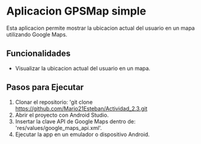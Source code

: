 # Aplicacion GPSMap simple
Esta aplicacion permite mostrar la ubicacion actual del usuario en un mapa utilizando Google Maps.

## Funcionalidades

- Visualizar la ubicacion actual del usuario en un mapa.

## Pasos para Ejecutar 
1. Clonar el repositorio: 'git clone https://github.com/Mario21Esteban/Actividad_2.3.git
2. Abrir el proyecto con Android Studio.
3. Insertar la clave API de Google Maps dentro de: 'res/values/google_maps_api.xml'.
4. Ejecutar la app en un emulador o dispositivo Android.
